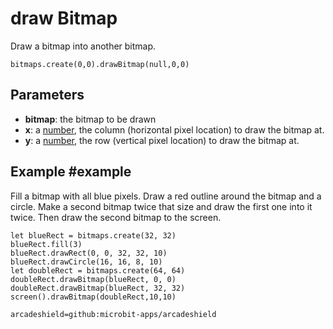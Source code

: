 # draw Bitmap

Draw a bitmap into another bitmap.

```sig
bitmaps.create(0,0).drawBitmap(null,0,0)
```

## Parameters

* **bitmap**: the bitmap to be drawn
* **x**: a [number](/types/number), the column (horizontal pixel location) to draw the bitmap at.
* **y**: a [number](/types/number), the row (vertical pixel location) to draw the bitmap at.

## Example #example

Fill a bitmap with all blue pixels. Draw a red outline around the bitmap and a circle. Make a second bitmap twice that size and draw the first one into it twice. Then draw the second bitmap to the screen.

```blocks
let blueRect = bitmaps.create(32, 32)
blueRect.fill(3)
blueRect.drawRect(0, 0, 32, 32, 10)
blueRect.drawCircle(16, 16, 8, 10)
let doubleRect = bitmaps.create(64, 64)
doubleRect.drawBitmap(blueRect, 0, 0)
doubleRect.drawBitmap(blueRect, 32, 32)
screen().drawBitmap(doubleRect,10,10)
```

```package
arcadeshield=github:microbit-apps/arcadeshield
```
